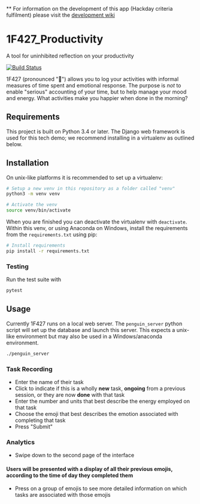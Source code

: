 ** For information on the development of this app (Hackday criteria fulfilment) please visit the [development wiki](https://github.com/mhbeals/1F427_Productivity/wiki)

# 1F427_Productivity
A tool for uninhibited reflection on your productivity 

[![Build Status](https://travis-ci.org/mhbeals/1F427_Productivity.svg?branch=master)](https://travis-ci.org/mhbeals/1F427_Productivity)

1F427 (pronounced ":penguin:") allows you to log your activities with
informal measures of time spent and emotional response. The purpose is
*not* to enable "serious" accounting of your time, but to help manage
your mood and energy. What activities make you happier when done in
the morning?

## Requirements

This project is built on Python 3.4 or later.  The Django web
framework is used for this tech demo; we recommend installing in a
virtualenv as outlined below.


## Installation

On unix-like platforms it is recommended to set up a virtualenv:
```bash
# Setup a new venv in this repository as a folder called "venv"
python3 -m venv venv

# Activate the venv
source venv/bin/activate

```

When you are finished you can deactivate the virtualenv with
`deactivate`.  Within this venv, or using Anaconda on Windows, install
the requirements from the `requirements.txt` using pip:

``` bash
# Install requirements
pip install -r requirements.txt
```

### Testing

Run the test suite with

``` bash
pytest
```

## Usage

Currently 1F427 runs on a local web server. The `penguin_server`
python script will set up the database and launch this server. This
expects a unix-like environment but may also be used in a
Windows/anaconda environment.

```bash
./penguin_server
```


### Task Recording

+ Enter the name of their task
+ Click to indicate if this is a wholly **new** task, **ongoing** from a previous session, or they are now **done** with that task
+ Enter the number and units that best describe the energy employed on that task
+ Choose the emoji that best describes the emotion associated with completing that task
+ Press "Submit"

### Analytics

+ Swipe down to the second page of the interface

#### Users will be presented with a display of all their previous emojis, according to the time of day they completed them

+ Press on a group of emojis to see more detailed information on which tasks are associated with those emojis
